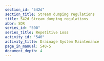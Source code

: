 ```yaml
---
section_id: "542d"
section_title: Stream dumping regulations
title: 542d Stream dumping regulations
abbr: SDR
series_id: "500"
series_title: Repetitive Loss
activity_id: "540"
activity_title: Drainage System Maintenance
page_in_manual: 540-5
document_depth: 4
---
```

